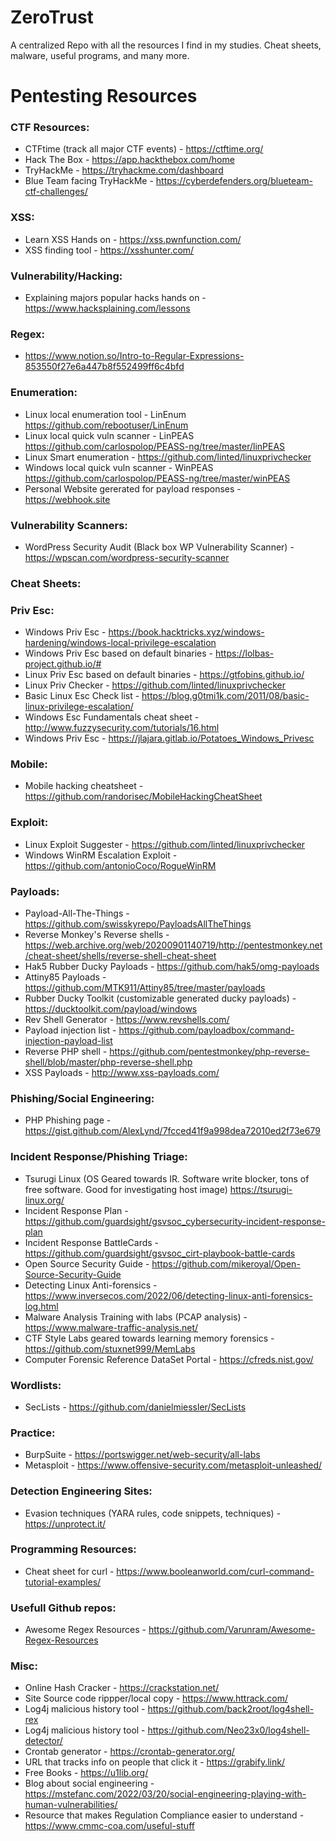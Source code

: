 # ZeroTrust
A centralized Repo with all the resources I find in my studies. Cheat sheets, malware, useful programs, and many more.

# Pentesting Resources
### CTF Resources:
- CTFtime (track all major CTF events) - https://ctftime.org/
- Hack The Box - https://app.hackthebox.com/home
- TryHackMe - https://tryhackme.com/dashboard
- Blue Team facing TryHackMe - https://cyberdefenders.org/blueteam-ctf-challenges/
    
### XSS:
- Learn XSS Hands on - https://xss.pwnfunction.com/
- XSS finding tool - https://xsshunter.com/
  
### Vulnerability/Hacking:
- Explaining majors popular hacks hands on - https://www.hacksplaining.com/lessons
    
### Regex:
- https://www.notion.so/Intro-to-Regular-Expressions-853550f27e6a447b8f552499ff6c4bfd
    
### Enumeration:
- Linux local enumeration tool - LinEnum https://github.com/rebootuser/LinEnum
- Linux local quick vuln scanner - LinPEAS https://github.com/carlospolop/PEASS-ng/tree/master/linPEAS
- Linux Smart enumeration - https://github.com/linted/linuxprivchecker
- Windows local quick vuln scanner - WinPEAS https://github.com/carlospolop/PEASS-ng/tree/master/winPEAS
- Personal Website gererated for payload responses - https://webhook.site
    
### Vulnerability Scanners:
- WordPress Security Audit (Black box  WP Vulnerability Scanner) - https://wpscan.com/wordpress-security-scanner
### Cheat Sheets:
### Priv Esc:
- Windows Priv Esc - https://book.hacktricks.xyz/windows-hardening/windows-local-privilege-escalation
- Windows Priv Esc based on default binaries - https://lolbas-project.github.io/#
- Linux Priv Esc based on default binaries - https://gtfobins.github.io/
- Linux Priv Checker - https://github.com/linted/linuxprivchecker
- Basic Linux Esc Check list - https://blog.g0tmi1k.com/2011/08/basic-linux-privilege-escalation/
- Windows Esc Fundamentals cheat sheet - http://www.fuzzysecurity.com/tutorials/16.html
- Windows Priv Esc - https://jlajara.gitlab.io/Potatoes_Windows_Privesc
		
		
### Mobile:
- Mobile hacking cheatsheet - https://github.com/randorisec/MobileHackingCheatSheet
    
### Exploit:
- Linux Exploit Suggester - https://github.com/linted/linuxprivchecker
- Windows WinRM Escalation Exploit - https://github.com/antonioCoco/RogueWinRM
    
### Payloads:
- Payload-All-The-Things - https://github.com/swisskyrepo/PayloadsAllTheThings
- Reverse Monkey's Reverse shells - https://web.archive.org/web/20200901140719/http://pentestmonkey.net/cheat-sheet/shells/reverse-shell-cheat-sheet
- Hak5 Rubber Ducky Payloads - https://github.com/hak5/omg-payloads
- Attiny85 Payloads - https://github.com/MTK911/Attiny85/tree/master/payloads
- Rubber Ducky Toolkit (customizable generated ducky payloads) - https://ducktoolkit.com/payload/windows
- Rev Shell Generator - https://www.revshells.com/
- Payload injection list - https://github.com/payloadbox/command-injection-payload-list
- Reverse PHP shell - https://github.com/pentestmonkey/php-reverse-shell/blob/master/php-reverse-shell.php
- XSS Payloads - http://www.xss-payloads.com/
    
### Phishing/Social Engineering:
- PHP Phishing page - https://gist.github.com/AlexLynd/7fcced41f9a998dea72010ed2f73e679
    
    
### Incident Response/Phishing Triage:
- Tsurugi Linux (OS Geared towards IR. Software write blocker, tons of free software. Good for investigating host image) https://tsurugi-linux.org/
- Incident Response Plan - https://github.com/guardsight/gsvsoc_cybersecurity-incident-response-plan
- Incident Response BattleCards - https://github.com/guardsight/gsvsoc_cirt-playbook-battle-cards
- Open Source Security Guide - https://github.com/mikeroyal/Open-Source-Security-Guide
- Detecting Linux Anti-forensics - https://www.inversecos.com/2022/06/detecting-linux-anti-forensics-log.html
- Malware Analysis Training with labs (PCAP analysis) - https://www.malware-traffic-analysis.net/
- CTF Style Labs geared towards learning memory forensics - https://github.com/stuxnet999/MemLabs
- Computer Forensic Reference DataSet Portal - https://cfreds.nist.gov/
		
### Wordlists:
- SecLists - https://github.com/danielmiessler/SecLists

### Practice:
- BurpSuite - https://portswigger.net/web-security/all-labs
- Metasploit - https://www.offensive-security.com/metasploit-unleashed/
    

### Detection Engineering Sites:
- Evasion techniques (YARA rules, code snippets, techniques) - https://unprotect.it/
		
### Programming Resources:
- Cheat sheet for curl - https://www.booleanworld.com/curl-command-tutorial-examples/

### Usefull Github repos:
- Awesome Regex Resources - https://github.com/Varunram/Awesome-Regex-Resources

### Misc:
- Online Hash Cracker - https://crackstation.net/
- Site Source code rippper/local copy - https://www.httrack.com/
- Log4j malicious history tool - https://github.com/back2root/log4shell-rex
- Log4j malicious history tool - https://github.com/Neo23x0/log4shell-detector/
- Crontab generator - https://crontab-generator.org/
- URL that tracks info on people that click it - https://grabify.link/
- Free Books - https://u1lib.org/
- Blog about social engineering - https://mstefanc.com/2022/03/20/social-engineering-playing-with-human-vulnerabilities/
- Resource that makes Regulation Compliance easier to understand - https://www.cmmc-coa.com/useful-stuff
